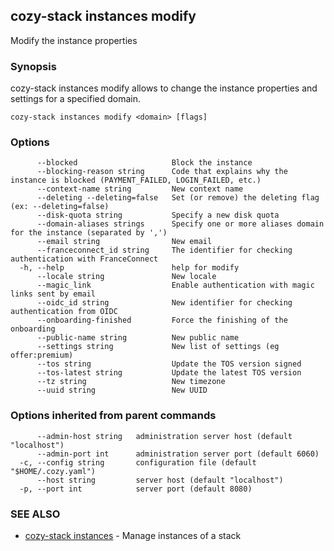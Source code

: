 ## cozy-stack instances modify

Modify the instance properties

### Synopsis


cozy-stack instances modify allows to change the instance properties and
settings for a specified domain.


```
cozy-stack instances modify <domain> [flags]
```

### Options

```
      --blocked                     Block the instance
      --blocking-reason string      Code that explains why the instance is blocked (PAYMENT_FAILED, LOGIN_FAILED, etc.)
      --context-name string         New context name
      --deleting --deleting=false   Set (or remove) the deleting flag (ex: --deleting=false)
      --disk-quota string           Specify a new disk quota
      --domain-aliases strings      Specify one or more aliases domain for the instance (separated by ',')
      --email string                New email
      --franceconnect_id string     The identifier for checking authentication with FranceConnect
  -h, --help                        help for modify
      --locale string               New locale
      --magic_link                  Enable authentication with magic links sent by email
      --oidc_id string              New identifier for checking authentication from OIDC
      --onboarding-finished         Force the finishing of the onboarding
      --public-name string          New public name
      --settings string             New list of settings (eg offer:premium)
      --tos string                  Update the TOS version signed
      --tos-latest string           Update the latest TOS version
      --tz string                   New timezone
      --uuid string                 New UUID
```

### Options inherited from parent commands

```
      --admin-host string   administration server host (default "localhost")
      --admin-port int      administration server port (default 6060)
  -c, --config string       configuration file (default "$HOME/.cozy.yaml")
      --host string         server host (default "localhost")
  -p, --port int            server port (default 8080)
```

### SEE ALSO

* [cozy-stack instances](cozy-stack_instances.md)	 - Manage instances of a stack

